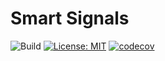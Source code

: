 # Smart Signals

![Build](https://github.com/grobbles/SmartSignals/actions/workflows/build.yml/badge.svg)
[![License: MIT](https://img.shields.io/badge/License-MIT-yellow.svg)](https://opensource.org/licenses/MIT)
[![codecov](https://codecov.io/gh/grobbles/SmartSignals/branch/main/graph/badge.svg?token=GAHKYKS1SD)](https://codecov.io/gh/grobbles/SmartSignals)